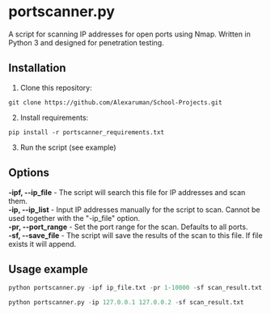 # portscanner.py
A script for scanning IP addresses for open ports using Nmap. Written in Python 3 and designed for penetration testing.

## Installation
1. Clone this repository:

```git clone https://github.com/Alexaruman/School-Projects.git```

2. Install requirements:

```pip install -r portscanner_requirements.txt```

3. Run the script (see example)

## Options
**-ipf, --ip_file** - The script will search this file for IP addresses and scan them.  
**-ip, --ip_list** - Input IP addresses manually for the script to scan. Cannot be used together with the "-ip_file" option.  
**-pr, --port_range** - Set the port range for the scan. Defaults to all ports.  
**-sf, --save_file** - The script will save the results of the scan to this file. If file exists it will append.

## Usage example
```python
python portscanner.py -ipf ip_file.txt -pr 1-10000 -sf scan_result.txt
```
```python
python portscanner.py -ip 127.0.0.1 127.0.0.2 -sf scan_result.txt
```
